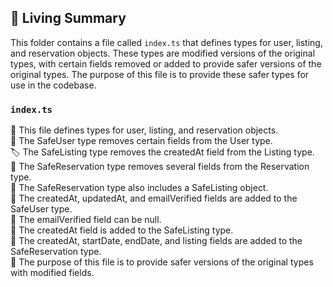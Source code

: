 

<!-- Living README Summary -->
## 🌳 Living Summary

This folder contains a file called `index.ts` that defines types for user, listing, and reservation objects. These types are modified versions of the original types, with certain fields removed or added to provide safer versions of the original types. The purpose of this file is to provide these safer types for use in the codebase.


### `index.ts`

📄 This file defines types for user, listing, and reservation objects.  
🔐 The SafeUser type removes certain fields from the User type.  
🏷️ The SafeListing type removes the createdAt field from the Listing type.  
📅 The SafeReservation type removes several fields from the Reservation type.  
🔗 The SafeReservation type also includes a SafeListing object.  
📝 The createdAt, updatedAt, and emailVerified fields are added to the SafeUser type.  
🔐 The emailVerified field can be null.  
📝 The createdAt field is added to the SafeListing type.  
📝 The createdAt, startDate, endDate, and listing fields are added to the SafeReservation type.  
🔄 The purpose of this file is to provide safer versions of the original types with modified fields.

<!-- Living README Summary -->